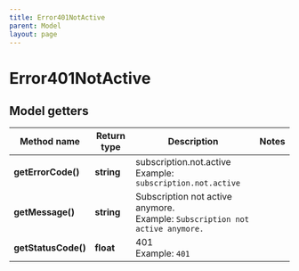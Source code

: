 ```yaml
---
title: Error401NotActive
parent: Model
layout: page
---
```


# Error401NotActive

## Model getters

Method name | Return type | Description | Notes
------------ | ------------- | ------------- | -------------
**getErrorCode()** | **string** | subscription.not.active <br>Example: `subscription.not.active` |
**getMessage()** | **string** | Subscription not active anymore. <br>Example: `Subscription not active anymore.` |
**getStatusCode()** | **float** | 401 <br>Example: `401` |

